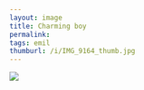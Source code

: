 ```yaml
---
layout: image
title: Charming boy
permalink: 
tags: emil
thumburl: /i/IMG_9164_thumb.jpg
---
```


![]({{site.url}}/i/IMG_9164_thumb.jpg)

